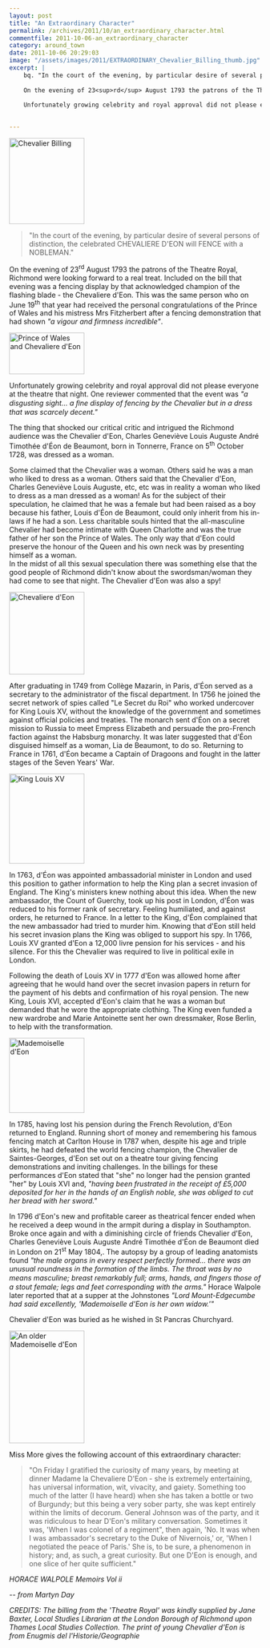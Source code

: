```yaml
---
layout: post
title: "An Extraordinary Character"
permalink: /archives/2011/10/an_extraordinary_character.html
commentfile: 2011-10-06-an_extraordinary_character
category: around_town
date: 2011-10-06 20:29:03
image: "/assets/images/2011/EXTRAORDINARY_Chevalier_Billing_thumb.jpg"
excerpt: |
    bq. "In the court of the evening, by particular desire of several persons of distinction, the celebrated CHEVALIERE D'EON will FENCE with a NOBLEMAN."
    
    On the evening of 23<sup>rd</sup> August 1793 the patrons of the Theatre Royal, Richmond were looking forward to a real treat. Included on the bill that evening was a fencing display by that acknowledged champion of the flashing blade - the Chevaliere d'Eon.  This was the same person who on June 19<sup>th</sup> that year had received the personal congratulations of the Prince of Wales and his mistress Mrs Fitzherbert after a fencing demonstration that had shown _"a vigour and  firmness incredible"_.
    
    Unfortunately growing celebrity and royal approval did not please everyone at the theatre that night. One reviewer commented that the event was _"a disgusting sight... a ﬁne display of fencing by the Chevalier but in a dress that was scarcely decent."_
    

---
```


<a href="/assets/images/2011/EXTRAORDINARY_Chevalier_Billing.jpg" title="See larger version of - Chevalier Billing"><img src="/assets/images/2011/EXTRAORDINARY_Chevalier_Billing_thumb.jpg" width="150" height="172" alt="Chevalier Billing" class="photo right" /></a>

> "In the court of the evening, by particular desire of several persons of distinction, the celebrated CHEVALIERE D'EON will FENCE with a NOBLEMAN."

On the evening of 23<sup>rd</sup> August 1793 the patrons of the Theatre Royal, Richmond were looking forward to a real treat. Included on the bill that evening was a fencing display by that acknowledged champion of the flashing blade - the Chevaliere d'Eon. This was the same person who on June 19<sup>th</sup> that year had received the personal congratulations of the Prince of Wales and his mistress Mrs Fitzherbert after a fencing demonstration that had shown *"a vigour and firmness incredible"*.

<a href="/assets/images/2011/EXTRAORDINARY_dEon_Prince-of-Wales.jpg" title="See larger version of - Prince of Wales and Chevaliere d'Eon"><img src="/assets/images/2011/EXTRAORDINARY_dEon_Prince-of-Wales_thumb.jpg" width="150" height="83" alt="Prince of Wales and Chevaliere d'Eon" class="photo right" /></a>

Unfortunately growing celebrity and royal approval did not please everyone at the theatre that night. One reviewer commented that the event was *"a disgusting sight... a ﬁne display of fencing by the Chevalier but in a dress that was scarcely decent."*

The thing that shocked our critical critic and intrigued the Richmond audience was the Chevalier d'Eon, Charles Geneviève Louis Auguste André Timothée d'Éon de Beaumont, born in Tonnerre, France on 5<sup>th</sup> October 1728, was dressed as a woman.

<div markdown="1" class="box">
Some claimed that the Chevalier was a woman. Others said he was a man who liked to dress as a woman. Others said that the Chevalier d'Eon, Charles Geneviève Louis Auguste, etc, etc was in reality a woman who liked to dress as a man dressed as a woman! As for the subject of their speculation, he claimed that he was a female but had been raised as a boy because his father, Louis d'Éon de Beaumont, could only inherit from his in-laws if he had a son. Less charitable souls hinted that the all-masculine Chevalier had become intimate with Queen Charlotte and was the true father of her son the Prince of Wales. The only way that d'Eon could preserve the honour of the Queen and his own neck was by presenting himself as a woman.

</div>
In the midst of all this sexual speculation there was something else that the good people of Richmond didn't know about the swordsman/woman they had come to see that night. The Chevalier d'Eon was also a spy!

<a href="/assets/images/2011/EXTRAORDINARY_dEon.jpg" title="See larger version of - Chevaliere d'Eon"><img src="/assets/images/2011/EXTRAORDINARY_dEon_thumb.jpg" width="150" height="165" alt="Chevaliere d'Eon" class="photo right" /></a>

After graduating in 1749 from Collège Mazarin, in Paris, d'Éon served as a secretary to the administrator of the fiscal department. In 1756 he joined the secret network of spies called "Le Secret du Roi" who worked undercover for King Louis XV, without the knowledge of the government and sometimes against official policies and treaties. The monarch sent d'Éon on a secret mission to Russia to meet Empress Elizabeth and persuade the pro-French faction against the Habsburg monarchy. It was later suggested that d'Éon disguised himself as a woman, Lia de Beaumont, to do so. Returning to France in 1761, d'Éon became a Captain of Dragoons and fought in the latter stages of the Seven Years' War.

<a href="/assets/images/2011/EXTRAORDINARY_louis-xv.jpg" title="See larger version of - King Louis XV"><img src="/assets/images/2011/EXTRAORDINARY_louis-xv_thumb.jpg" width="150" height="180" alt="King Louis XV" class="photo right" /></a>

In 1763, d'Éon was appointed ambassadorial minister in London and used this position to gather information to help the King plan a secret invasion of England. The King's ministers knew nothing about this idea. When the new ambassador, the Count of Guerchy, took up his post in London, d'Éon was reduced to his former rank of secretary. Feeling humiliated, and against orders, he returned to France. In a letter to the King, d'Éon complained that the new ambassador had tried to murder him. Knowing that d'Eon still held his secret invasion plans the King was obliged to support his spy. In 1766, Louis XV granted d'Eon a 12,000 livre pension for his services - and his silence. For this the Chevalier was required to live in political exile in London.

Following the death of Louis XV in 1777 d'Eon was allowed home after agreeing that he would hand over the secret invasion papers in return for the payment of his debts and confirmation of his royal pension. The new King, Louis XVI, accepted d'Eon's claim that he was a woman but demanded that he wore the appropriate clothing. The King even funded a new wardrobe and Marie Antoinette sent her own dressmaker, Rose Berlin, to help with the transformation.

<a href="/assets/images/2011/EXTRAORDINARY_Mme_dEon.jpg" title="See larger version of - Mademoiselle d'Eon"><img src="/assets/images/2011/EXTRAORDINARY_Mme_dEon_thumb.jpg" width="150" alt="Mademoiselle d'Eon" class="photo right" /></a>

In 1785, having lost his pension during the French Revolution, d'Eon returned to England. Running short of money and remembering his famous fencing match at Carlton House in 1787 when, despite his age and triple skirts, he had defeated the world fencing champion, the Chevalier de Saintes-Georges, d'Eon set out on a theatre tour giving fencing demonstrations and inviting challenges. In the billings for these performances d'Eon stated that "she" no longer had the pension granted "her" by Louis XVI and, *"having been frustrated in the receipt of £5,000 deposited for her in the hands of an English noble, she was obliged to cut her bread with her sword."*

In 1796 d'Eon's new and profitable career as theatrical fencer ended when he received a deep wound in the armpit during a display in Southampton. Broke once again and with a diminishing circle of friends Chevalier d'Eon, Charles Geneviève Louis Auguste André Timothée d'Éon de Beaumont died in London on 21<sup>st</sup> May 1804,. The autopsy by a group of leading anatomists found *"the male organs in every respect perfectly formed... there was an unusual roundness in the formation of the limbs. The throat was by no means masculine; breast remarkably full; arms, hands, and ﬁngers those of a stout female; legs and feet corresponding with the arms."* Horace Walpole later reported that at a supper at the Johnstones *"Lord Mount-Edgecumbe had said excellently, 'Mademoiselle d'Eon is her own widow.'"*

Chevalier d'Eon was buried as he wished in St Pancras Churchyard.

<div markdown="1" class="box">
<a href="/assets/images/2011/EXTRAORDINARY_old_Mme_dEon.jpg" title="See larger version of - An older Mademoiselle d'Eon "><img src="/assets/images/2011/EXTRAORDINARY_old_Mme_dEon_thumb.jpg" width="150" height="225" alt="An older Mademoiselle d'Eon " class="photo right" /></a>

Miss More gives the following account of this extraordinary character:

> "On Friday I gratified the curiosity of many years, by meeting at dinner Madame la Chevaliere D'Eon - she is extremely entertaining, has universal information, wit, vivacity, and gaiety. Something too much of the latter (I have heard) when she has taken a bottle or two of Burgundy; but this being a very sober party, she was kept entirely within the limits of decorum. General Johnson was of the party, and it was ridiculous to hear D'Eon's military conversation. Sometimes it was, 'When I was colonel of a regiment", then again, 'No. It was when I was ambassador's secretary to the Duke of Nivernois,' or, 'When I negotiated the peace of Paris.' She is, to be sure, a phenomenon in history; and, as such, a great curiosity. But one D'Eon is enough, and one slice of her quite sufficient."

<cite>HORACE WALPOLE Memoirs Vol ii</cite>

</div>
<cite>-- from Martyn Day</cite>

*CREDITS: The billing from the 'Theatre Royal' was kindly supplied by Jane Baxter, Local Studies Librarian at the London Borough of Richmond upon Thames Local Studies Collection. The print of young Chevalier d'Eon is from Enugmis del l'Historie/Geographie*
